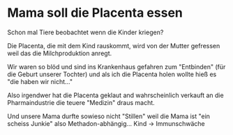 # Mama soll die Placenta essen

Schon mal Tiere beobachtet
wenn die Kinder kriegen?

Die
Placenta, die mit dem Kind rauskommt,
wird von der Mutter gefressen
weil das die Milchproduktion anregt.

Wir waren so blöd
und sind ins Krankenhaus gefahren
zum "Entbinden"
(für die Geburt unserer Tochter)
und als ich die Placenta holen wollte
hieß es "die haben wir nicht..."

Also irgendwer hat die Placenta geklaut
and wahrscheinlich verkauft
an die Pharmaindustrie
die teuere "Medizin" draus macht.

Und unsere Mama durfte
sowieso nicht "Stillen"
weil die Mama ist "ein scheiss Junkie"
also Methadon-abhängig...
Kind -> Immunschwäche
